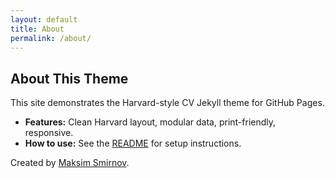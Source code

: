 ```yaml
---
layout: default
title: About
permalink: /about/
---
```


## About This Theme

This site demonstrates the Harvard-style CV Jekyll theme for GitHub Pages.

- **Features:** Clean Harvard layout, modular data, print-friendly, responsive.
- **How to use:** See the [README](https://github.com/smirnoffmg/harvard-style-cv-theme#readme) for setup instructions.

Created by [Maksim Smirnov](https://github.com/smirnoffmg).
